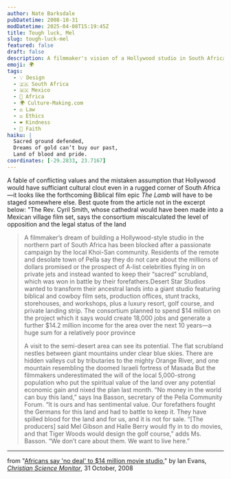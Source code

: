 ```yaml
---
author: Nate Barksdale
pubDatetime: 2008-10-31
modDatetime: 2025-04-08T15:19:45Z
title: Tough luck, Mel
slug: tough-luck-mel
featured: false
draft: false
description: A filmmaker's vision of a Hollywood studio in South Africa clashes with the local Khoi-San community's deep connection to their ancestral land.
emoji: 🌍
tags:
  - 💡 Design
  - 🇿🇦 South Africa
  - 🇲🇽 Mexico
  - 🦁 Africa
  - 🌍 Culture-Making.com
  - ⚖️ Law
  - ⚖️ Ethics
  - ❤️ Kindness
  - 🙏 Faith
haiku: |
  Sacred ground defended,  
  Dreams of gold can’t buy our past,  
  Land of blood and pride.
coordinates: [-29.2833, 23.7167]
---
```


A fable of conflicting values and the mistaken assumption that Hollywood would have sufficiant cultural clout even in a rugged corner of South Africa—it looks like the forthcoming Biblical film epic _The Lamb_ will have to be staged somewhere else. Best quote from the article not in the excerpt below: "The Rev. Cyril Smith, whose cathedral would have been made into a Mexican village film set, says the consortium miscalculated the level of opposition and the legal status of the land

> A filmmaker’s dream of building a Hollywood-style studio in the northern part of South Africa has been blocked after a passionate campaign by the local Khoi-San community. Residents of the remote and desolate town of Pella say they do not care about the millions of dollars promised or the prospect of A-list celebrities flying in on private jets and instead wanted to keep their “sacred” scrubland, which was won in battle by their forefathers.Desert Star Studios wanted to transform their ancestral lands into a giant studio featuring biblical and cowboy film sets, production offices, stunt tracks, storehouses, and workshops, plus a luxury resort, golf course, and private landing strip. The consortium planned to spend $14 million on the project which it says would create 18,000 jobs and generate a further $14.2 million income for the area over the next 10 years—a huge sum for a relatively poor province
>
> A visit to the semi-desert area can see its potential. The flat scrubland nestles between giant mountains under clear blue skies. There are hidden valleys cut by tributaries to the mighty Orange River, and one mountain resembling the doomed Israeli fortress of Masada
> But the filmmakers underestimated the will of the local 5,000-strong population who put the spiritual value of the land over any potential economic gain and nixed the plan last month. “No money in the world can buy this land,” says Ina Basson, secretary of the Pella Community Forum. “It is ours and has sentimental value. Our forefathers fought the Germans for this land and had to battle to keep it. They have spilled blood for the land and for us, and it is not for sale. “[The producers] said Mel Gibson and Halle Berry would fly in to do movies, and that Tiger Woods would design the golf course,” adds Ms. Basson. “We don’t care about them. We want to live here.”

---

from "[Africans say 'no deal' to $14 million movie studio](http://www.csmonitor.com/2008/1031/p07s01-woaf.html)," by Ian Evans, [_Christian Science Monitor_](http://www.csmonitor.com/2008/1031/p07s01-woaf.html), 31 October, 2008
